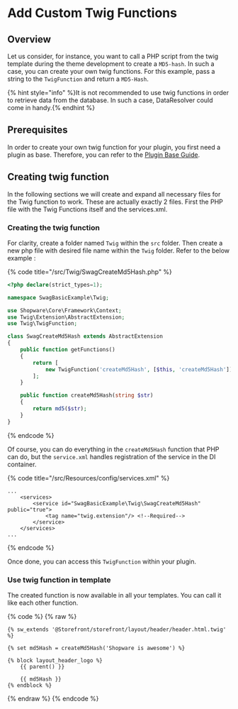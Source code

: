 # Add Custom Twig Functions

## Overview

Let us consider, for instance, you want to call a PHP script from the twig template during the theme development to create a `MD5-hash`. In such a case, you can create your own twig functions. For this example, pass a string to the `TwigFunction` and return a `MD5-Hash`.

{% hint style="info" %}It is not recommended to use twig functions in order to retrieve data from the database. In such a case, DataResolver could come in handy.{% endhint %}

## Prerequisites

In order to create your own twig function for your plugin, you first need a plugin as base. Therefore, you can refer to the [Plugin Base Guide](../plugin-base-guide.md).

## Creating twig function

In the following sections we will create and expand all necessary files for the Twig function to work. These are actually exactly 2 files. First the PHP file with the Twig Functions itself and the services.xml.

### Creating the twig function

For clarity, create a folder named `Twig` within the `src` folder. Then create a new php file with desired file name within the `Twig` folder. Refer to the below example :

{% code title="<plugin root>/src/Twig/SwagCreateMd5Hash.php" %}

```php
<?php declare(strict_types=1);

namespace SwagBasicExample\Twig;

use Shopware\Core\Framework\Context;
use Twig\Extension\AbstractExtension;
use Twig\TwigFunction;

class SwagCreateMd5Hash extends AbstractExtension
{
    public function getFunctions()
    {
        return [
            new TwigFunction('createMd5Hash', [$this, 'createMd5Hash']),
        ];
    }

    public function createMd5Hash(string $str)
    {
        return md5($str);
    }
}
```

{% endcode %}

Of course, you can do everything in the `createMd5Hash` function that PHP can do, but the `service.xml` handles registration of the service in the DI container.

{% code title="<plugin root>/src/Resources/config/services.xml" %}

```markup
...
    <services>
        <service id="SwagBasicExample\Twig\SwagCreateMd5Hash" public="true">
            <tag name="twig.extension"/> <!--Required-->
        </service>
    </services>
...
```

{% endcode %}

Once done, you can access this `TwigFunction` within your plugin.

### Use twig function in template

The created function is now available in all your templates. You can call it like each other function.

{% code %}
{% raw %}

```twig
{% sw_extends '@Storefront/storefront/layout/header/header.html.twig' %}

{% set md5Hash = createMd5Hash('Shopware is awesome') %}

{% block layout_header_logo %}
    {{ parent() }}

    {{ md5Hash }}
{% endblock %}
```

{% endraw %}
{% endcode %}
